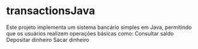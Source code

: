 # transactionsJava
Este projeto implementa um sistema bancário simples em Java, permitindo que os usuários realizem operações básicas como:  Consultar saldo Depositar dinheiro Sacar dinheiro
